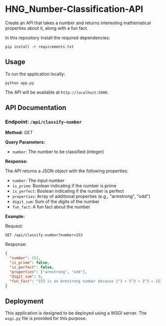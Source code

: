 # HNG_Number-Classification-API
Create an API that takes a number and returns interesting mathematical properties about it, along with a fun fact.

In this repository 
 Install the required dependencies:
   ```
   pip install -r requirements.txt
   ```

## Usage

To run the application locally:

```
python app.py
```

The API will be available at `http://localhost:5000`.

## API Documentation

### Endpoint: `/api/classify-number`

**Method:** GET

**Query Parameters:**
- `number`: The number to be classified (integer)

**Response:**

The API returns a JSON object with the following properties:

- `number`: The input number
- `is_prime`: Boolean indicating if the number is prime
- `is_perfect`: Boolean indicating if the number is perfect
- `properties`: Array of additional properties (e.g., "armstrong", "odd")
- `digit_sum`: Sum of the digits of the number
- `fun_fact`: A fun fact about the number

**Example:**

Request:
```
GET /api/classify-number?number=153
```

Response:
```json
{
  "number": 153,
  "is_prime": false,
  "is_perfect": false,
  "properties": ["armstrong", "odd"],
  "digit_sum": 9,
  "fun_fact": "153 is an Armstrong number because 1^3 + 5^3 + 3^3 = 153"
}
```

## Deployment

This application is designed to be deployed using a WSGI server. The `wsgi.py` file is provided for this purpose.